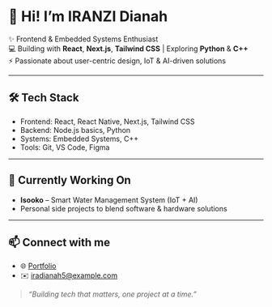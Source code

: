 
# 👋 Hi! I’m IRANZI Dianah

✨ Frontend & Embedded Systems Enthusiast  
💻 Building with **React**, **Next.js**, **Tailwind CSS** | Exploring **Python** & **C++**  
⚡ Passionate about user-centric design, IoT & AI-driven solutions

---

## 🛠️ Tech Stack
- Frontend: React, React Native, Next.js, Tailwind CSS
- Backend: Node.js basics, Python
- Systems: Embedded Systems, C++
- Tools: Git, VS Code, Figma

---


## 🌟 Currently Working On
- **Isooko** – Smart Water Management System (IoT + AI)
- Personal side projects to blend software & hardware solutions

---

## 📫 Connect with me
- 🌐 [Portfolio](https://dianah-portifolio.onrender.com)   
- ✉️ iradianah5@example.com

> _“Building tech that matters, one project at a time.”_
